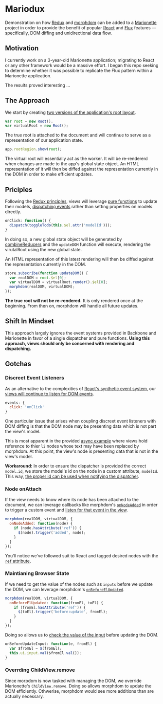 # Mariodux
Demonstration on how [Redux](https://github.com/reactjs/redux) and [morphdom](https://github.com/patrick-steele-idem/morphdom) can be added to a  [Marionette](https://github.com/marionettejs/backbone.marionette) project in order to provide the benefit of popular [React](https://github.com/facebook/react) and [Flux](https://facebook.github.io/flux/) features — specifically, DOM diffing and unidirectional data flow.

## Motivation
I currently work on a 3-year-old Marionette application; migrating to React or any other framework would be a massive effort. I began this repo seeking to determine whether it was possible to replicate the Flux pattern within a Marionette application.

The results proved interesting …

## The Approach
We start by creating [two versions of the application's root layout](https://github.com/AndrewHenderson/mariodux/blob/master/examples/todos/index.js#L15-L16).
```js
var root = new Root();
var virtualRoot = new Root();
```
The true root is attached to the document and will continue to serve as a representation of our application state.
```js
app.rootRegion.show(root);
```
The virtual root will essentially act as the worker. It will be re-rendererd when changes are made to the app's global state object. An HTML representation of it will then be diffed against the representation currently in the DOM in order to make efficient updates.

## Priciples
Following the [Redux principles](http://redux.js.org/docs/introduction/ThreePrinciples.html), views will leverage [pure functions](https://github.com/AndrewHenderson/mariodux/blob/master/examples/todos/reducers/todos.js#L10-L43) to update their models, [dispatching events](https://github.com/AndrewHenderson/mariodux/blob/master/examples/todos/components/TodoList.js#L53-L55) rather than setting properties on models directly.
```js
onClick: function() {
  dispatch(toggleTodo(this.$el.attr('modelId')));
}
```
In doing so, a new global state object will be generated by  [combineReducers](https://github.com/AndrewHenderson/mariodux/blob/master/examples/todos/reducers/index.js#L9-L12) and the `updateDOM` function will execute, rendering the virutalRoot using the new global state.

An HTML representation of this latest rendering will then be diffed against the representation currently in the DOM.
```js
store.subscribe(function updateDOM() {
  var realDOM = root.$el[0];
  var virtualDOM = virtualRoot.render().$el[0];
  morphdom(realDOM, virtualDOM);
});
```
**The true root will not be re-rendered.** It is only rendered once at the beginning. From then on, morphdom will handle all future updates.

## Shift In Mindset

This approach largely ignores the event systems provided in Backbone and Marionette in favor of a single dispatcher and pure functions. **Using this approach, views should only be concerned with rendering and dispatching.**

## Gotchas
### Discreet Event Listeners
As an alternative to the complexities of [React's synthetic event system](https://facebook.github.io/react/docs/working-with-the-browser.html), our [views will continue to listen for DOM events](https://github.com/AndrewHenderson/mariodux/blob/master/examples/todos/components/TodoList.js#L30-L32).
```js
events: {
  click: 'onClick'
}
```
One particular issue that arises when coupling discreet event listeners with DOM diffing is that the DOM node may be presenting data which is not part the view's model.

This is most apparent in the provided [async example](https://github.com/AndrewHenderson/mariodux/tree/master/examples/async) where views hold reference to thier `li` nodes whose text may have been replaced by morphdom. At this point, the view's node is presenting data that is not in the view's model.

**Workaround:**
In order to ensure the dispatcher is provided the correct `model.id`, we store the model's id on the node in a custom attribute, `modelId`. This way, [the proper id can be used when notifying the dispatcher](https://github.com/AndrewHenderson/mariodux/blob/master/examples/todos/components/TodoList.js#L54).

### Node onAttach
If the view needs to know where its node has been attached to the document, we can leverage callbacks like morphdom's   [`onNodeAdded`](
https://github.com/AndrewHenderson/mariodux/blob/master/examples/async/index.js#L26-L30) in order to trigger a custom event and [listen for that event in the view](https://github.com/AndrewHenderson/mariodux/blob/master/examples/async/components/Posts.js#L14-L16).
```js
morphdom(realDOM, virtualDOM, {
  onNodeAdded: function(node) {
    if (node.hasAttribute('ref')) {
      $(node).trigger('added', node);
    }
  }
});
```
You'll notice we've followed suit to React and tagged desired nodes with the [`ref` attribute](https://facebook.github.io/react/docs/more-about-refs.html#the-ref-callback-attribute).

### Maintianing Browser State
If we need to get the value of the nodes such as `inputs` before we update the DOM, we can leverage morphdom's [`onBeforeElUpdated`](https://github.com/AndrewHenderson/mariodux/blob/master/examples/todos/index.js#L29-L32).
```js
morphdom(realDOM, virtualDOM, {
  onBeforeElUpdated: function(fromEl, toEl) {
    if (fromEl.hasAttribute('ref')) {
      $(toEl).trigger('before:update', fromEl);
    }
  }
});
```
Doing so allows us to [check the value of the input](https://github.com/AndrewHenderson/mariodux/blob/master/examples/todos/components/AddTodo.js#L32-L35) before updating the DOM.
```js
onBeforeUpdateInput: function(e, fromEl) {
  var $fromEl = $(fromEl);
  this.ui.input.val($fromEl.val());
}
```
### Overrding ChildView.remove
Since morpdom is now tasked with managing the DOM, we override Marionette's `ChildView.remove`. Doing so allows morphdom to update the DOM efficiently. Othwerise, morphdom would see more additions than are actually necessary.

